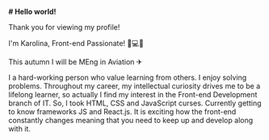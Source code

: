 **# Hello world!**

Thank you for viewing my profile!

I'm Karolina, Front-end Passionate! 🖤💻🖤

This autumn I will be MEng in Aviation ✈

I a hard-working person who value learning from others. I enjoy solving problems. Throughout my career, my intellectual curiosity drives me to be a lifelong learner, so actually I find my interest in the Front-end Development branch of IT. So, I took HTML, CSS and JavaScript curses. Currently getting to know frameworks JS and React.js. It is exciting how the front-end constantly changes meaning that you need to keep up and develop along with it.

